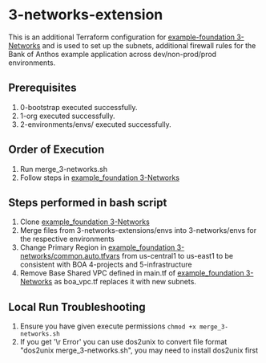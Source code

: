# 3-networks-extension

This is an additional Terraform configuration for [example-foundation 3-Networks](https://github.com/terraform-google-modules/terraform-example-foundation/tree/master/3-networks) and is used to set up the subnets, additional firewall rules for the Bank of Anthos example application across dev/non-prod/prod environments.

## Prerequisites

1. 0-bootstrap executed successfully.
1. 1-org executed successfully.
1. 2-environments/envs/ executed successfully.

## Order of Execution

1. Run merge_3-networks.sh
1. Follow steps in [example_foundation 3-Networks](https://github.com/terraform-google-modules/terraform-example-foundation/tree/master/3-networks/README.md)

## Steps performed in bash script

1. Clone [example_foundation 3-Networks](https://github.com/terraform-google-modules/terraform-example-foundation/tree/master/3-networks)
1. Merge files from 3-networks-extensions/envs into 3-networks/envs for the respective environments
1. Change Primary Region in [example_foundation 3-networks/common.auto.tfvars](https://github.com/terraform-google-modules/terraform-example-foundation/blob/master/3-networks/common.auto.example.tfvars) from us-central1 to us-east1 to be consistent with BOA 4-projects and 5-infrastructure
1. Remove Base Shared VPC defined in main.tf of [example_foundation 3-Networks](https://github.com/terraform-google-modules/terraform-example-foundation/tree/master/3-networks) as boa_vpc.tf replaces it with new subnets.

## Local Run Troubleshooting

1. Ensure you have given execute permissions `chmod +x merge_3-networks.sh`
1. If you get '\r Error' you can use dos2unix to convert file format "dos2unix merge_3-networks.sh", you may need to install dos2unix first
